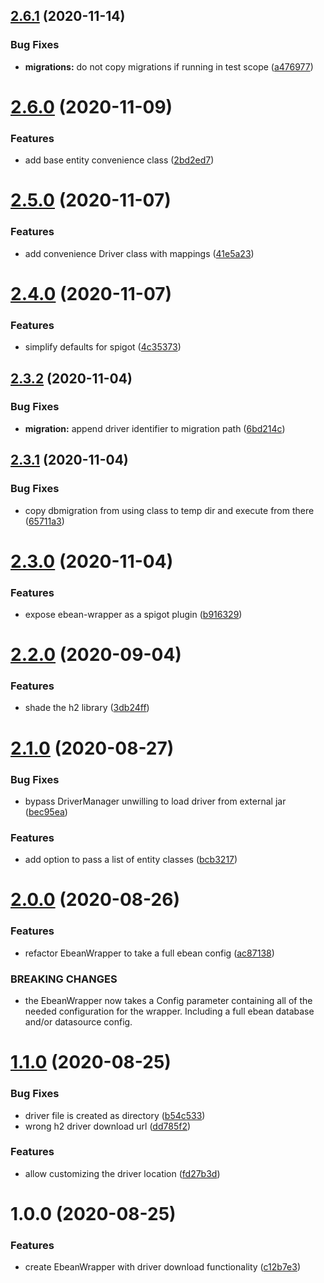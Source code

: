 ## [2.6.1](https://github.com/Silthus/ebean-wrapper/compare/v2.6.0...v2.6.1) (2020-11-14)


### Bug Fixes

* **migrations:** do not copy migrations if running in test scope ([a476977](https://github.com/Silthus/ebean-wrapper/commit/a476977dcbe8be4878c60718bb237255c01fdb5f))

# [2.6.0](https://github.com/Silthus/ebean-wrapper/compare/v2.5.0...v2.6.0) (2020-11-09)


### Features

* add base entity convenience class ([2bd2ed7](https://github.com/Silthus/ebean-wrapper/commit/2bd2ed7819624dcf41dab100c2581aa1efc696dd))

# [2.5.0](https://github.com/Silthus/ebean-wrapper/compare/v2.4.0...v2.5.0) (2020-11-07)


### Features

* add convenience Driver class with mappings ([41e5a23](https://github.com/Silthus/ebean-wrapper/commit/41e5a23847385d5737aa221bb38ae42cec8727c6))

# [2.4.0](https://github.com/Silthus/ebean-wrapper/compare/v2.3.2...v2.4.0) (2020-11-07)


### Features

* simplify defaults for spigot ([4c35373](https://github.com/Silthus/ebean-wrapper/commit/4c353736f79fdaf1b4fb0562088f374d32894465))

## [2.3.2](https://github.com/Silthus/ebean-wrapper/compare/v2.3.1...v2.3.2) (2020-11-04)


### Bug Fixes

* **migration:** append driver identifier to migration path ([6bd214c](https://github.com/Silthus/ebean-wrapper/commit/6bd214c6d3ff9f312cc94c60f52042228919671e))

## [2.3.1](https://github.com/Silthus/ebean-wrapper/compare/v2.3.0...v2.3.1) (2020-11-04)


### Bug Fixes

* copy dbmigration from using class to temp dir and execute from there ([65711a3](https://github.com/Silthus/ebean-wrapper/commit/65711a3c6ea63342d40087098484181635cee08d))

# [2.3.0](https://github.com/Silthus/ebean-wrapper/compare/v2.2.0...v2.3.0) (2020-11-04)


### Features

* expose ebean-wrapper as a spigot plugin ([b916329](https://github.com/Silthus/ebean-wrapper/commit/b9163290739497a8c2ccd49f6734801c329186b8))

# [2.2.0](https://github.com/Silthus/ebean-wrapper/compare/v2.1.0...v2.2.0) (2020-09-04)


### Features

* shade the h2 library ([3db24ff](https://github.com/Silthus/ebean-wrapper/commit/3db24ffc75c9b1b01c89e310536c7d0036a310fd))

# [2.1.0](https://github.com/Silthus/ebean-wrapper/compare/v2.0.0...v2.1.0) (2020-08-27)


### Bug Fixes

* bypass DriverManager unwilling to load driver from external jar ([bec95ea](https://github.com/Silthus/ebean-wrapper/commit/bec95ead36f9f9d8585634bf3778ed1559ec2c77))


### Features

* add option to pass a list of entity classes ([bcb3217](https://github.com/Silthus/ebean-wrapper/commit/bcb3217866d5cbb02f0ae7b6b294fcb2513289ca))

# [2.0.0](https://github.com/Silthus/ebean-wrapper/compare/v1.1.0...v2.0.0) (2020-08-26)


### Features

* refactor EbeanWrapper to take a full ebean config ([ac87138](https://github.com/Silthus/ebean-wrapper/commit/ac871384639ca678a02814e0ebb683881ab7a148))


### BREAKING CHANGES

* the EbeanWrapper now takes a Config parameter containing all of the needed configuration for the wrapper. Including a full ebean database and/or datasource config.

# [1.1.0](https://github.com/Silthus/ebean-wrapper/compare/v1.0.0...v1.1.0) (2020-08-25)


### Bug Fixes

* driver file is created as directory ([b54c533](https://github.com/Silthus/ebean-wrapper/commit/b54c533eff92ee6c703ba8b15c01879cedc84313))
* wrong h2 driver download url ([dd785f2](https://github.com/Silthus/ebean-wrapper/commit/dd785f299c245386e4c4c82c6faf1a27707c0553))


### Features

* allow customizing the driver location ([fd27b3d](https://github.com/Silthus/ebean-wrapper/commit/fd27b3dba510ba3be522aabdb61b2e60787f7f97))

# 1.0.0 (2020-08-25)


### Features

* create EbeanWrapper with driver download functionality ([c12b7e3](https://github.com/Silthus/ebean-wrapper/commit/c12b7e3cdf7bce0de6c26dc72a78bff652e7b4ed))
